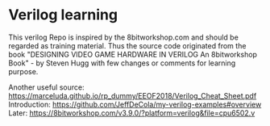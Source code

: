 # Verilog learning #
This verilog Repo is inspired by the 8bitworkshop.com and should be regarded as training material.
Thus the source code originated from the book "DESIGNING VIDEO GAME HARDWARE IN VERILOG An 8bitworkshop Book" - by Steven Hugg with few changes or comments for learning purpose.

Another useful source: https://marceluda.github.io/rp_dummy/EEOF2018/Verilog_Cheat_Sheet.pdf
Introduction: https://github.com/JeffDeCola/my-verilog-examples#overview
Later: https://8bitworkshop.com/v3.9.0/?platform=verilog&file=cpu6502.v
